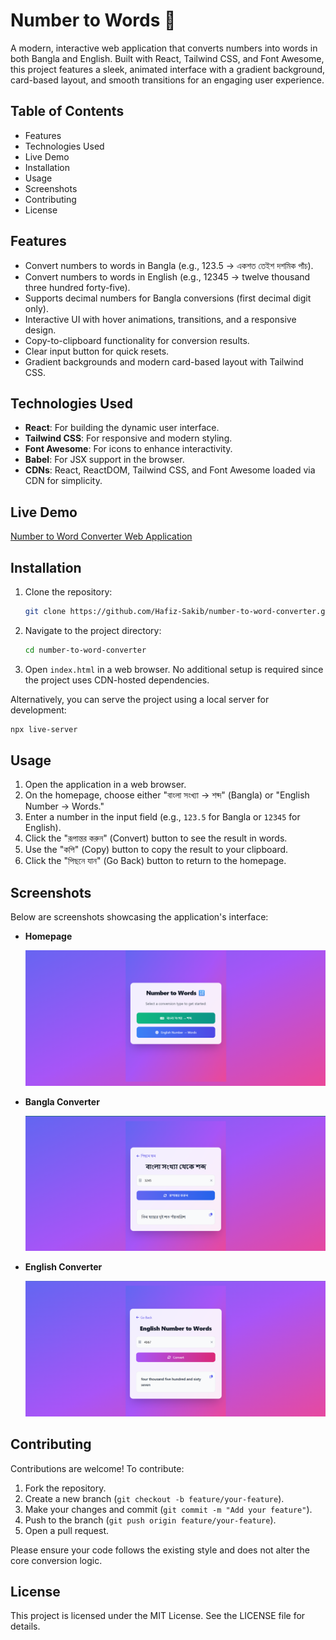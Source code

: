 # Number to Words 🔢

A modern, interactive web application that converts numbers into words in both Bangla and English. Built with React, Tailwind CSS, and Font Awesome, this project features a sleek, animated interface with a gradient background, card-based layout, and smooth transitions for an engaging user experience.

## Table of Contents

- Features
- Technologies Used
- Live Demo
- Installation
- Usage
- Screenshots
- Contributing
- License

## Features

- Convert numbers to words in Bangla (e.g., 123.5 → একশত তেইশ দশমিক পাঁচ).
- Convert numbers to words in English (e.g., 12345 → twelve thousand three hundred forty-five).
- Supports decimal numbers for Bangla conversions (first decimal digit only).
- Interactive UI with hover animations, transitions, and a responsive design.
- Copy-to-clipboard functionality for conversion results.
- Clear input button for quick resets.
- Gradient backgrounds and modern card-based layout with Tailwind CSS.

## Technologies Used

- **React**: For building the dynamic user interface.
- **Tailwind CSS**: For responsive and modern styling.
- **Font Awesome**: For icons to enhance interactivity.
- **Babel**: For JSX support in the browser.
- **CDNs**: React, ReactDOM, Tailwind CSS, and Font Awesome loaded via CDN for simplicity.

## Live Demo

<a href="https://number-to-word-converter-two.vercel.app"  target="_blank" rel="noopener noreferrer">Number to Word Converter Web Application</a>

## Installation

1. Clone the repository:

   ```bash
   git clone https://github.com/Hafiz-Sakib/number-to-word-converter.git
   ```

2. Navigate to the project directory:

   ```bash
   cd number-to-word-converter
   ```

3. Open `index.html` in a web browser. No additional setup is required since the project uses CDN-hosted dependencies.

Alternatively, you can serve the project using a local server for development:

```bash
npx live-server
```

## Usage

1. Open the application in a web browser.
2. On the homepage, choose either "বাংলা সংখ্যা → শব্দ" (Bangla) or "English Number → Words."
3. Enter a number in the input field (e.g., `123.5` for Bangla or `12345` for English).
4. Click the "রূপান্তর করুন" (Convert) button to see the result in words.
5. Use the "কপি" (Copy) button to copy the result to your clipboard.
6. Click the "পিছনে যান" (Go Back) button to return to the homepage.

## Screenshots

Below are screenshots showcasing the application's interface:

- **Homepage**

  ![Homepage](./home.png)

- **Bangla Converter**

  ![Bangla Converter](./bangla.png)

- **English Converter**

  ![English Converter](./english.png)

## Contributing

Contributions are welcome! To contribute:

1. Fork the repository.
2. Create a new branch (`git checkout -b feature/your-feature`).
3. Make your changes and commit (`git commit -m "Add your feature"`).
4. Push to the branch (`git push origin feature/your-feature`).
5. Open a pull request.

Please ensure your code follows the existing style and does not alter the core conversion logic.

## License

This project is licensed under the MIT License. See the LICENSE file for details.
